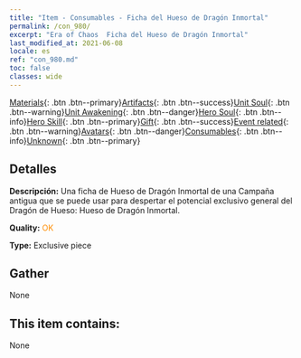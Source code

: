 ```yaml
---
title: "Item - Consumables - Ficha del Hueso de Dragón Inmortal"
permalink: /con_980/
excerpt: "Era of Chaos  Ficha del Hueso de Dragón Inmortal"
last_modified_at: 2021-06-08
locale: es
ref: "con_980.md"
toc: false
classes: wide
---
```

 [Materials](/ItemsES/){: .btn .btn--primary}[Artifacts](/ItemsES/Artifacts/){: .btn .btn--success}[Unit Soul](/ItemsES/UnitSoul/){: .btn .btn--warning}[Unit Awakening](/ItemsES/UnitAwakening/){: .btn .btn--danger}[Hero Soul](/ItemsES/HeroSoul/){: .btn .btn--info}[Hero Skill](/ItemsES/HeroSkill/){: .btn .btn--primary}[Gift](/ItemsES/Gift/){: .btn .btn--success}[Event related](/ItemsES/Events/){: .btn .btn--warning}[Avatars](/ItemsES/Avatars/){: .btn .btn--danger}[Consumables](/ItemsES/Consumables/){: .btn .btn--info}[Unknown](/ItemsES/Unknown/){: .btn .btn--primary}

## Detalles
 **Descripción:** Una ficha de Hueso de Dragón Inmortal de una Campaña antigua que se puede usar para despertar el potencial exclusivo general del Dragón de Hueso: Hueso de Dragón Inmortal.

 **Quality:** <span style="color: #FF8C00">OK</span>

 **Type:** Exclusive piece

## Gather

  None

## This item contains:

  None

